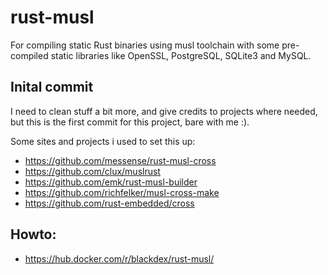 # rust-musl
For compiling static Rust binaries using musl toolchain with some pre-compiled static libraries like OpenSSL, PostgreSQL, SQLite3 and MySQL.

## Inital commit
I need to clean stuff a bit more, and give credits to projects where needed, but this is the first commit for this project, bare with me :).

Some sites and projects i used to set this up:
* https://github.com/messense/rust-musl-cross
* https://github.com/clux/muslrust
* https://github.com/emk/rust-musl-builder
* https://github.com/richfelker/musl-cross-make
* https://github.com/rust-embedded/cross

## Howto:
* https://hub.docker.com/r/blackdex/rust-musl/
